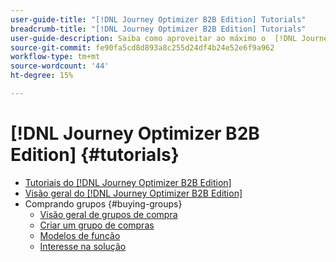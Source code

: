 ```yaml
---
user-guide-title: "[!DNL Journey Optimizer B2B Edition] Tutorials"
breadcrumb-title: "[!DNL Journey Optimizer B2B Edition] Tutorials"
user-guide-description: Saiba como aproveitar ao máximo o  [!DNL Journey Optimizer B2B Edition]. Orquestrar jornadas de conta e grupo de compras usando IA gerativa integrada e automação líder de setor para maximizar a demanda por ofertas específicas.
source-git-commit: fe90fa5cd8d893a8c255d24df4b24e52e6f9a962
workflow-type: tm+mt
source-wordcount: '44'
ht-degree: 15%

---
```



# [!DNL Journey Optimizer B2B Edition] {#tutorials}

+ [Tutoriais do [!DNL Journey Optimizer B2B Edition]](overview.md)
+ [Visão geral do [!DNL Journey Optimizer B2B Edition]](/help/overview-video.md)
+ Comprando grupos {#buying-groups}
   + [Visão geral de grupos de compra](/help/buying-groups/buying-groups-overview.md)
   + [Criar um grupo de compras](/help/buying-groups/create-a-buying-group.md)
   + [Modelos de função](/help/buying-groups/role-templates.md)
   + [Interesse na solução](/help/buying-groups/solution-interest.md)
